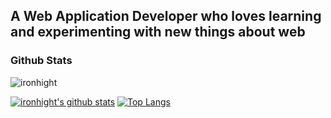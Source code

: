 ## A Web Application Developer who loves learning and experimenting with new things about web

### Github Stats

<p><img src="https://github-readme-streak-stats.herokuapp.com/?user=ironhight" alt="ironhight" /></p>

[![ironhight's github stats](https://github-readme-stats.vercel.app/api?username=ironhight&show_icons=true&show_icons=true&theme=buefy&count_private=true&cache_seconds=1800&line_height=24)](https://github.com/ironghiht)
[![Top Langs](https://github-readme-stats.vercel.app/api/top-langs/?username=ironhight&show_icons=true&theme=buefy&layout=compact&cache_seconds=1800&langs_count=8)](https://github.com/ironhight)
